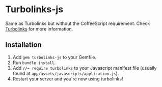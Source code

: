 Turbolinks-js
=============

Same as Turbolinks but without the CoffeeScript requirement.
Check [Turbolinks](https://github.com/rails/turbolinks) for
more information.

Installation
------------

1. Add `gem turbolinks-js` to your Gemfile.
2. Run `bundle install`.
3. Add `//= require turbolinks` to your Javascript manifest file (usually found at `app/assets/javascripts/application.js`).
4. Restart your server and you're now using turbolinks!
